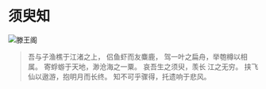 # 须臾知

![滕王阁](https://cdn.pixabay.com/photo/2022/05/05/01/05/nature-7175030_1280.jpg)

> 吾与子渔樵于江渚之上，
> 侣鱼虾而友麋鹿，
> 驾一叶之扁舟，举匏樽以相属。
> 寄蜉蝣于天地，渺沧海之一粟。
> 哀吾生之须臾，羡长 江之无穷。
> 挟飞仙以遨游，抱明月而长终。
> 知不可乎骤得，托遗响于悲风。
> 
